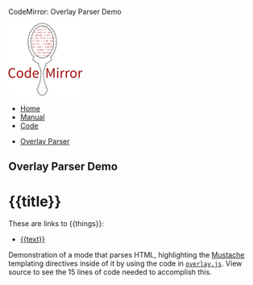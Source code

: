 CodeMirror: Overlay Parser Demo

[<img src="../doc/logo.png" id="logo" />](http://codemirror.net)

-   [Home](../index.html)
-   [Manual](../doc/manual.html)
-   [Code](https://github.com/marijnh/codemirror)

<!-- -->

-   <a href="#" class="active">Overlay Parser</a>

Overlay Parser Demo
-------------------

{{title}}
=========

These are links to {{things}}:

-   [{{text}}](%7B%7Burl%7D%7D)

Demonstration of a mode that parses HTML, highlighting the [Mustache](http://mustache.github.com/) templating directives inside of it by using the code in [`overlay.js`](../addon/mode/overlay.js). View source to see the 15 lines of code needed to accomplish this.
